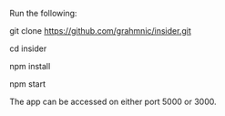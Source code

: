 Run the following:

git clone https://github.com/grahmnic/insider.git

cd insider

npm install

npm start


The app can be accessed on either port 5000 or 3000.
